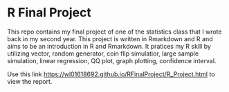 # R Final Project
This repo contains my final project of one of the statistics class that I wrote back in my second year. This project is written in Rmarkdown and R and aims to be an introduction in R and Rmarkdown. It pratices my R skill by utilizing vector, random generator, coin flip simulatior, large sample simulation, linear regression, QQ plot, graph plotting, confidence interval.

Use this link https://wl01618692.github.io/RFinalProject/R_Project.html to view the report.

